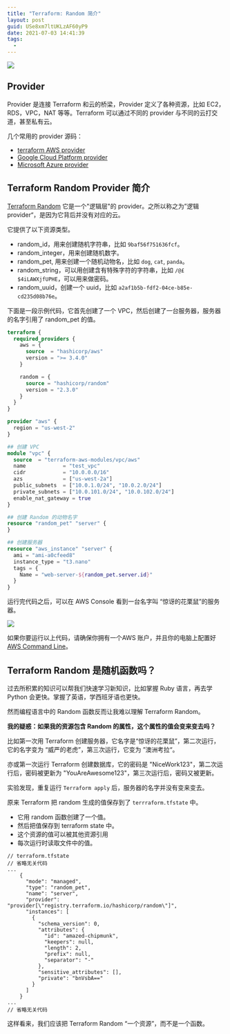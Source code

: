 ```yaml
---
title: "Terraform: Random 简介"
layout: post
guid: USe8xm7ltUKLzAF60yP9
date: 2021-07-03 14:41:39
tags:
  -
---
```


![](https://mednoter.com/media/files/2021/2021-07-03_16-16-44.jpg)

## Provider

Provider 是连接 Terraform 和云的桥梁，Provider 定义了各种资源，比如 EC2，RDS，VPC，NAT 等等。Terraform 可以通过不同的 provider 与不同的云打交道，甚至私有云。

几个常用的 provider 源码：

- [terraform AWS provider](https://github.com/hashicorp/terraform-provider-aws) 
- [Google Cloud Platform provider](https://github.com/hashicorp/terraform-provider-google)
- [Microsoft Azure provider](https://github.com/terraform-providers/terraform-provider-azurerm)


## Terraform Random Provider 简介

[Terraform Random](https://registry.terraform.io/providers/hashicorp/random/latest/docs/resources/uuid) 它是一个"逻辑层"的 provider。之所以称之为”逻辑provider“，是因为它背后并没有对应的云。

它提供了以下资源类型。

- random_id，用来创建随机字符串，比如 `9baf56f751636fcf`。
- random_integer，用来创建随机数字。
- random_pet, 用来创建一个随机动物名，比如 `dog`, `cat`, `panda`。
- random_string，可以用创建含有特殊字符的字符串，比如 `/@£$4iLAWXjfUPHE`，可以用来做密码。
- random_uuid，创建一个 uuid，比如 `a2af1b5b-fdf2-04ce-b85e-cd235d08b76e`。


下面是一段示例代码，它首先创建了一个 VPC，然后创建了一台服务器，服务器的名字引用了 random_pet 的值。

```terraform
terraform {
  required_providers {
    aws = {
      source  = "hashicorp/aws"
      version = ">= 3.4.0"
    }

    random = {
      source = "hashicorp/random"
      version = "2.3.0"
    }
  }
}

provider "aws" {
  region = "us-west-2"
}

## 创建 VPC
module "vpc" {
  source  = "terraform-aws-modules/vpc/aws"
  name            = "test_vpc" 
  cidr            = "10.0.0.0/16"
  azs             = ["us-west-2a"]
  public_subnets  = ["10.0.1.0/24", "10.0.2.0/24"]
  private_subnets = ["10.0.101.0/24", "10.0.102.0/24"]
  enable_nat_gateway = true
}

## 创建 Random 的动物名字
resource "random_pet" "server" {
}

## 创建服务器
resource "aws_instance" "server" {
  ami = "ami-a0cfeed8"
  instance_type = "t3.nano"
  tags = {
    Name = "web-server-${random_pet.server.id}"
  }
}

```

运行完代码之后，可以在 AWS Console 看到一台名字叫 “惊讶的花栗鼠”的服务器。

![](https://mednoter.com/media/files/2021/2021-07-03_15-32-23.png)

如果你要运行以上代码，请确保你拥有一个AWS 账户，并且你的电脑上配置好 [AWS Command Line](https://aws.amazon.com/cli/)。

## Terraform Random 是随机函数吗？

过去所积累的知识可以帮我们快速学习新知识，比如掌握 Ruby 语言，再去学 Python 会更快。掌握了英语，学西班牙语也更快。

然而编程语言中的 Random 函数反而让我难以理解 Terraform Random。

**我的疑惑：如果我的资源包含 Random 的属性，这个属性的值会变来变去吗？**

比如第一次用 Terraform 创建服务器，它名字是“惊讶的花栗鼠”，第二次运行，它的名字变为 “威严的老虎”，第三次运行，它变为 ”澳洲考拉“。

亦或第一次运行 Terraform 创建数据库，它的密码是 "NiceWork123"，第二次运行后，密码被更新为 "YouAreAwesome123"，第三次运行后，密码又被更新。

实验发现，重复运行 `Terraform apply` 后，服务器的名字并没有变来变去。

原来 Terraform 把 random 生成的值保存到了 `terrraform.tfstate` 中。

- 它用 random 函数创建了一个值。
- 然后把值保存到 terraform state 中。
- 这个资源的值可以被其他资源引用
- 每次运行时读取文件中的值。

```
// terraform.tfstate
// 省略无关代码
...
    {
      "mode": "managed",
      "type": "random_pet",
      "name": "server",
      "provider": "provider[\"registry.terraform.io/hashicorp/random\"]",
      "instances": [
        {
          "schema_version": 0,
          "attributes": {
            "id": "amazed-chipmunk",
            "keepers": null,
            "length": 2,
            "prefix": null,
            "separator": "-"
          },
          "sensitive_attributes": [],
          "private": "bnVsbA=="
        }
      ]
    }
...
// 省略无关代码
```

这样看来，我们应该把 Terraform Random “一个资源”，而不是一个函数。
